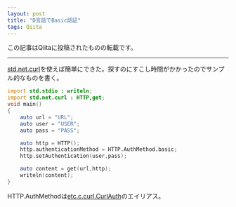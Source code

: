 ```yaml
---
layout: post
title: "D言語でBasic認証"
tags: Qiita
---
```

この記事はQiitaに投稿されたものの転載です。

---
[std.net.curl](https://dlang.org/phobos/std_net_curl.html)を使えば簡単にできた。探すのにすこし時間がかかったのでサンプル的なものを書く。

``` d
import std.stdio : writeln;
import std.net.curl : HTTP,get;
void main()
{
    auto url = "URL";
    auto user = "USER";
    auto pass = "PASS";

    auto http = HTTP();
    http.authenticationMethod = HTTP.AuthMethod.basic;
    http.setAuthentication(user,pass);

    auto content = get(url,http);
    writeln(content);
}
```

HTTP.AuthMethodは[etc.c.curl.CurlAuth](https://dlang.org/phobos/etc_c_curl.html#.CurlAuth)のエイリアス。
